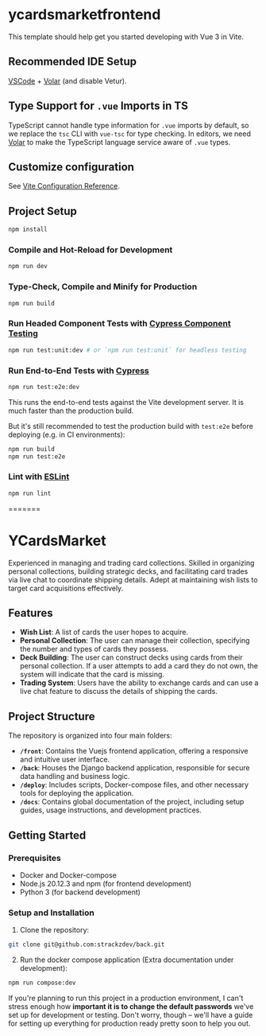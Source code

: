 # ycardsmarketfrontend

This template should help get you started developing with Vue 3 in Vite.

## Recommended IDE Setup

[VSCode](https://code.visualstudio.com/) + [Volar](https://marketplace.visualstudio.com/items?itemName=Vue.volar) (and disable Vetur).

## Type Support for `.vue` Imports in TS

TypeScript cannot handle type information for `.vue` imports by default, so we replace the `tsc` CLI with `vue-tsc` for type checking. In editors, we need [Volar](https://marketplace.visualstudio.com/items?itemName=Vue.volar) to make the TypeScript language service aware of `.vue` types.

## Customize configuration

See [Vite Configuration Reference](https://vitejs.dev/config/).

## Project Setup

```sh
npm install
```

### Compile and Hot-Reload for Development

```sh
npm run dev
```

### Type-Check, Compile and Minify for Production

```sh
npm run build
```

### Run Headed Component Tests with [Cypress Component Testing](https://on.cypress.io/component)

```sh
npm run test:unit:dev # or `npm run test:unit` for headless testing
```

### Run End-to-End Tests with [Cypress](https://www.cypress.io/)

```sh
npm run test:e2e:dev
```

This runs the end-to-end tests against the Vite development server.
It is much faster than the production build.

But it's still recommended to test the production build with `test:e2e` before deploying (e.g. in CI environments):

```sh
npm run build
npm run test:e2e
```

### Lint with [ESLint](https://eslint.org/)

```sh
npm run lint
```
=======
# YCardsMarket

Experienced in managing and trading card collections. Skilled in organizing personal collections, building strategic decks, and facilitating card trades via live chat to coordinate shipping details. Adept at maintaining wish lists to target card acquisitions effectively.

## Features

- **Wish List**: A list of cards the user hopes to acquire.
- **Personal Collection**: The user can manage their collection, specifying the number and types of cards they possess.
- **Deck Building**: The user can construct decks using cards from their personal collection. If a user attempts to add a card they do not own, the system will indicate that the card is missing.
- **Trading System**: Users have the ability to exchange cards and can use a live chat feature to discuss the details of shipping the cards.

## Project Structure

The repository is organized into four main folders:

- **`/front`**: Contains the Vuejs frontend application, offering a responsive and intuitive user interface.
- **`/back`**: Houses the Django backend application, responsible for secure data handling and business logic.
- **`/deploy`**: Includes scripts, Docker-compose files, and other necessary tools for deploying the application.
- **`/docs`**: Contains global documentation of the project, including setup guides, usage instructions, and development practices.

## Getting Started

### Prerequisites

- Docker and Docker-compose
- Node.js 20.12.3 and npm (for frontend development)
- Python 3 (for backend development)

### Setup and Installation

1. Clone the repository:

```bash
git clone git@github.com:strackzdev/back.git
```

2. Run the docker compose application (Extra documentation under development):

```bash
npm run compose:dev
```

If you're planning to run this project in a production environment, I can't stress enough how **important it is to change the default passwords** we've set up for development or testing. Don't worry, though – we'll have a guide for setting up everything for production ready pretty soon to help you out.
